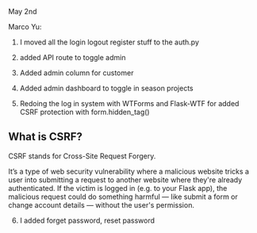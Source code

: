 May 2nd

Marco Yu:

1. I moved all the login logout register stuff to the auth.py
2. added API route to toggle admin
3. Added admin column for customer
4. Added admin dashboard to toggle in season projects

5. Redoing the log in system with WTForms and Flask-WTF for added CSRF protection with form.hidden_tag()

## What is CSRF?

CSRF stands for Cross-Site Request Forgery.

It’s a type of web security vulnerability where a malicious website tricks a user into submitting a request to another website where they're already authenticated. If the victim is logged in (e.g. to your Flask app), the malicious request could do something harmful — like submit a form or change account details — without the user's permission.

6. I added forget password, reset password

